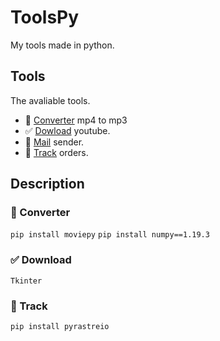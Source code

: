 # ToolsPy
My tools made in python.

## Tools
The avaliable tools.
- 🎵 <a href="https://github.com/vLeeH/ToolsPy/blob/main/Converter/converter.py">Converter</a> mp4 to mp3 
- ✅ <a href="https://github.com/vLeeH/ToolsPy/blob/main/Download/download.pyw">Dowload</a> youtube. 
- 📧 <a href="https://github.com/vLeeH/ToolsPy/blob/main/Mail/mail.py">Mail</a> sender.
- 🎯 <a href="https://github.com/vLeeH/ToolsPy/blob/main/Track/track.py">Track</a> orders.

## Description 

### 🎵 Converter

`pip install moviepy` `pip install numpy==1.19.3`

### ✅ Download

`Tkinter`

### 🎯 Track 

`pip install pyrastreio`


